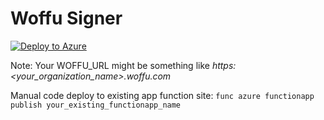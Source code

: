 # Woffu Signer

[![Deploy to Azure](https://azuredeploy.net/deploybutton.png)](https://portal.azure.com/#create/Microsoft.Template/uri/https%3A%2F%2Fraw.githubusercontent.com%2FDuber%2Fwoffu-signer%2Fmaster%2Fdeploy%2Fdeploy-to-azure.json)

Note: Your WOFFU_URL might be something like _https:<your_organization_name>.woffu.com_

Manual code deploy to existing app function site: ```func azure functionapp publish your_existing_functionapp_name```